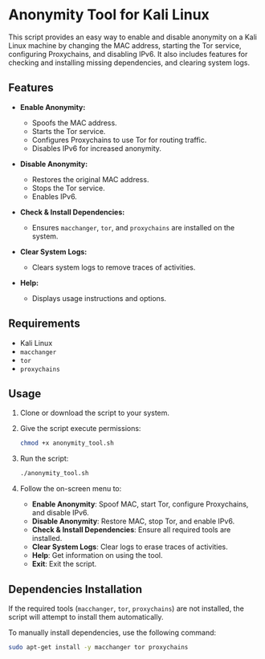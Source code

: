 # Anonymity Tool for Kali Linux

This script provides an easy way to enable and disable anonymity on a Kali Linux machine by changing the MAC address, starting the Tor service, configuring Proxychains, and disabling IPv6. It also includes features for checking and installing missing dependencies, and clearing system logs.

## Features

- **Enable Anonymity:**
  - Spoofs the MAC address.
  - Starts the Tor service.
  - Configures Proxychains to use Tor for routing traffic.
  - Disables IPv6 for increased anonymity.

- **Disable Anonymity:**
  - Restores the original MAC address.
  - Stops the Tor service.
  - Enables IPv6.

- **Check & Install Dependencies:**
  - Ensures `macchanger`, `tor`, and `proxychains` are installed on the system.

- **Clear System Logs:**
  - Clears system logs to remove traces of activities.

- **Help:**
  - Displays usage instructions and options.

## Requirements

- Kali Linux
- `macchanger`
- `tor`
- `proxychains`

## Usage

1. Clone or download the script to your system.
2. Give the script execute permissions:
    ```bash
    chmod +x anonymity_tool.sh
    ```

3. Run the script:
    ```bash
    ./anonymity_tool.sh
    ```

4. Follow the on-screen menu to:
    - **Enable Anonymity**: Spoof MAC, start Tor, configure Proxychains, and disable IPv6.
    - **Disable Anonymity**: Restore MAC, stop Tor, and enable IPv6.
    - **Check & Install Dependencies**: Ensure all required tools are installed.
    - **Clear System Logs**: Clear logs to erase traces of activities.
    - **Help**: Get information on using the tool.
    - **Exit**: Exit the script.

## Dependencies Installation

If the required tools (`macchanger`, `tor`, `proxychains`) are not installed, the script will attempt to install them automatically.

To manually install dependencies, use the following command:
```bash
sudo apt-get install -y macchanger tor proxychains
